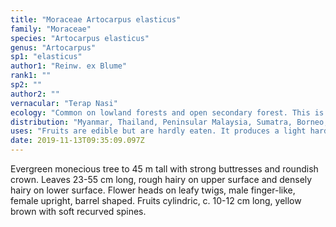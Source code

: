 ```yaml
---
title: "Moraceae Artocarpus elasticus"
family: "Moraceae"
species: "Artocarpus elasticus"
genus: "Artocarpus"
sp1: "elasticus"
author1: "Reinw. ex Blume"
rank1: ""
sp2: ""
author2: ""
vernacular: "Terap Nasi"
ecology: "Common on lowland forests and open secondary forest. This is the commonest Artocarpus in secondary vegetation."
distribution: "Myanmar, Thailand, Peninsular Malaysia, Sumatra, Borneo, Java, Lesser Sunda Islands and Philippines."
uses: "Fruits are edible but are hardly eaten. It produces a light hardwood timber."
date: 2019-11-13T09:35:09.097Z
---
```

Evergreen monecious tree to 45 m tall with strong buttresses and roundish crown. Leaves 23-55 cm long, rough hairy on upper surface and densely hairy on lower surface. Flower heads on leafy twigs, male finger-like, female upright, barrel shaped. Fruits cylindric, c. 10-12 cm long, yellow brown with soft recurved spines.